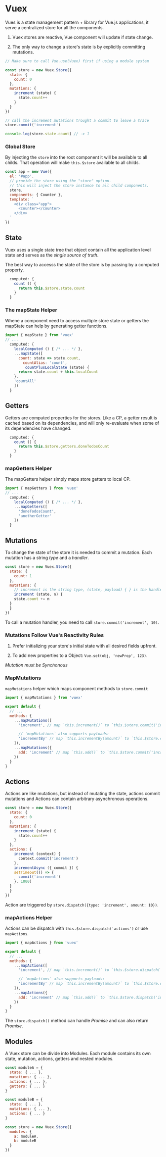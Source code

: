 # Vuex

Vues is a state management pattern + library for Vue.js applications, it serve a centralized store for all the components.

1. Vuex stores are reactive, Vue component will update if state change.

2. The only way to change a store's state is by explicitly committing mutations.

```js
// Make sure to call Vue.use(Vuex) first if using a module system

const store = new Vuex.Store({
  state: {
    count: 0
  },
  mutations: {
    increment (state) {
      state.count++
    }
  }
})

// call the increment mutations trought a commit to leave a trace
store.commit('increment') 

console.log(store.state.count) // -> 1
```

### Global Store

By injecting the `store` into the root component it will be available to all childs.
That operation will make `this.$store` available to all childs.

```js
const app = new Vue({
  el: '#app',
  // provide the store using the "store" option.
  // this will inject the store instance to all child components.
  store,
  components: { Counter },
  template: `
    <div class="app">
      <counter></counter>
    </div>
  `
})
```

## State

Vuex uses a single state tree that object contain all the application level state and serves as the *single source of truth*.

The best way to accesss the state of the store is by passing by a computed property.

```js
  computed: {
    count () {
      return this.$store.state.count
    }
  }
```

### The mapState Helper

Whene a component need to access multiple store state or getters the mapState can help by generating getter functions.

```js
import { mapState } from 'vuex'
// ...
  computed: {
    localComputed () { /* ... */ },
    ...mapState([
      count: state => state.count,
        countAlias: 'count',
         countPlusLocalState (state) {
      return state.count + this.localCount
    },
    'countAll'
    ])
  }
```

## Getters

Getters are computed properties for the stores. Like a CP, a getter result is cached based on its dependencies, and will only re-evaluate when some of its dependencies have changed.

```js
  computed: {
    count () {
      return this.$store.getters.doneTodosCount
    }
  }
```

### mapGetters Helper

The mapGetters helper simply maps store getters to local CP.

```js
import { mapGetters } from 'vuex'
// ...
  computed: {
    localComputed () { /* ... */ },
    ...mapGetters([
      'doneTodosCount',
      'anotherGetter'
    ])
  }
```

## Mutations

To change the state of the store it is needed to commit a mutation. Each mutation has a string *type* and a *handler*.

```js
const store = new Vuex.Store({
  state: {
    count: 1
  },
  mutations: {
    // increment is the string type, (state, payload) { } is the handler
    increment (state, n) {
    state.count += n
  }
  }
})
```

To call a mutation handler, you need to call `store.commit('increment', 10)`.

### Mutations Follow Vue's Reactivity Rules

1. Prefer initializing your store's initial state with all desired fields upfront.

2. To add new properties to a Object: `Vue.set(obj, 'newProp', 123)`.

*Mutation must be Synchonous*

### MapMutations

`mapMutations` helper which maps component methods to `store.commit`

```js
import { mapMutations } from 'vuex'

export default {
  // ...
  methods: {
    ...mapMutations([
      'increment', // map `this.increment()` to `this.$store.commit('increment')`

      // `mapMutations` also supports payloads:
      'incrementBy' // map `this.incrementBy(amount)` to `this.$store.commit('incrementBy', amount)`
    ]),
    ...mapMutations({
      add: 'increment' // map `this.add()` to `this.$store.commit('increment')`
    })
  }
}
```

## Actions

Actions are like mutations, but instead of mutating the state, actions commit mutations and Actions can contain arbitrary asynchronous operations.

```js
const store = new Vuex.Store({
  state: {
    count: 0
  },
  mutations: {
    increment (state) {
      state.count++
    }
  },
  actions: {
    increment (context) {
      context.commit('increment')
    },
    incrementAsync ({ commit }) {
    setTimeout(() => {
      commit('increment')
    }, 1000)
  }
  }
})
```

Action are triggered by `store.dispatch({type: 'increment', amount: 10})`.

### mapActions Helper

Actions can be dispatch with `this.$store.dispatch('actions')` or use `mapActions`.

```js
import { mapActions } from 'vuex'

export default {
  // ...
  methods: {
    ...mapActions([
      'increment', // map `this.increment()` to `this.$store.dispatch('increment')`

      // `mapActions` also supports payloads:
      'incrementBy' // map `this.incrementBy(amount)` to `this.$store.dispatch('incrementBy', amount)`
    ]),
    ...mapActions({
      add: 'increment' // map `this.add()` to `this.$store.dispatch('increment')`
    })
  }
}
```

The `store.dispatch()` method can handle *Promise* and can also return *Promise*.

## Modules

A Vuex store can be divide into Modules. Each module contains its own state, mutation, actions, getters and nested modules.

```js
const moduleA = {
  state: { ... },
  mutations: { ... },
  actions: { ... },
  getters: { ... }
}

const moduleB = {
  state: { ... },
  mutations: { ... },
  actions: { ... }
}

const store = new Vuex.Store({
  modules: {
    a: moduleA,
    b: moduleB
  }
})
```
